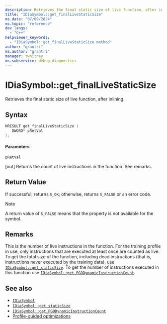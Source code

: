 ```yaml
---
description: Retrieves the final static size of live function, after inlining.
title: "IDiaSymbol::get_finalLiveStaticSize"
ms.date: "07/09/2024"
ms.topic: "reference"
dev_langs:
  - "C++"
helpviewer_keywords:
  - "IDiaSymbol::get_finalLiveStaticSize method"
author: "grantri"
ms.author: "grantri"
manager: twhitney
ms.subservice: debug-diagnostics
---
```


# IDiaSymbol::get_finalLiveStaticSize

Retrieves the final static size of live function, after inlining.

## Syntax

```C++
HRESULT get_finalLiveStaticSize ( 
   DWORD* pRetVal
);
```

#### Parameters

 `pRetVal`

[out] Returns the count of live instructions in the function. See remarks.

## Return Value

 If successful, returns `S_OK`; otherwise, returns `S_FALSE` or an error code.

> [!NOTE]
> A return value of `S_FALSE` means that the property is not available for the symbol.

## Remarks

This is the number of live instructions in the function. For the training profile in use, only instructions that are executed at least once are counted as live. To get the total size of the function, including dead instructions (that is, instructions never executed by the training data), use [`IDiaSymbol::get_staticSize`](../../debugger/debug-interface-access/idiasymbol-get-staticsize.md). To get the number of instructions executed in this function use [`IDiaSymbol::get_PGODynamicInstructionCount`](../../debugger/debug-interface-access/idiasymbol-get-pgodynamicinstructioncount.md).

## See also

- [`IDiaSymbol`](../../debugger/debug-interface-access/idiasymbol.md)
- [`IDiaSymbol::get_staticSize`](../../debugger/debug-interface-access/idiasymbol-get-staticsize.md)
- [`IDiaSymbol::get_PGODynamicInstructionCount`](../../debugger/debug-interface-access/idiasymbol-get-pgodynamicinstructioncount.md)
- [Profile-guided optimizations](/cpp/build/profile-guided-optimizations)
